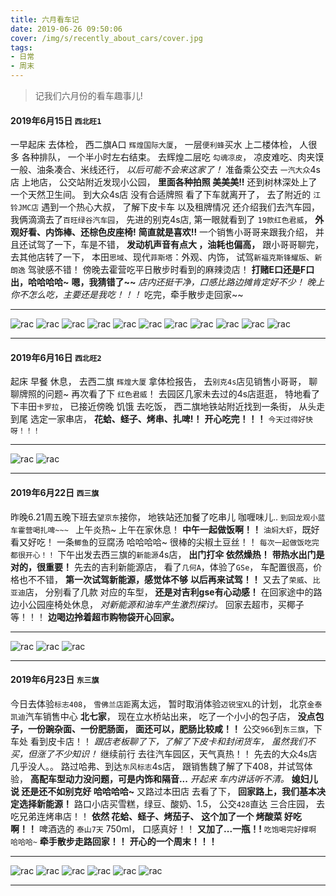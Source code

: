 ```yaml
---
title: 六月看车记
date: 2019-06-26 09:50:06
cover: /img/s/recently_about_cars/cover.jpg
tags: 
- 日常
- 周末
---
```


>  记我们六月份的看车趣事儿!

#### 2019年6月15日 `西北旺1`

一早起床 去体检，
西二旗A口 `辉煌国际大厦`，
一层`便利蜂`买水 上二楼体检，
人很多 各种排队，
一个半小时左右结束。
去辉煌二层吃 `勾魂凉皮`，
凉皮难吃、肉夹馍一般、油条凑合、米线还行，
_以后可能不会来这家了！_
准备乘公交去 `一汽大众`4s店 上地店，
公交站附近发现小公园，
__里面各种拍照 美美美!!__
还到树林深处上了一个天然卫生间。
到大众4s店 没有合适牌照 看了下车就离开了，
去了附近的 `江铃JMC店` 遇到一个热心大叔，
了解下皮卡车 以及租牌情况 还介绍我们去汽车园，
我俩滴滴去了`百旺绿谷汽车园`，
先进的别克4s店,
第一眼就看到了 `19款红色君威`，
**外观好看、内饰棒、还棕色皮座椅!**
**简直就是喜欢!!**
一个销售小哥哥来跟我介绍，
并且还试驾了一下，车是不错，
__发动机声音有点大 ，油耗也偏高，__
跟小哥哥聊完，去其他店转了一下，
本田`思域`、现代`菲斯塔`：外观、内饰，
试驾`新福克斯锋耀版`、`新朗逸` 驾驶感不错！
傍晚去霍营吃平日散步时看到的麻辣烫店！
**打赌E口还是F口出，哈哈哈哈~**
**嗯，我猜错了~~**
_店内还挺干净，口感比路边摊肯定好不少！_
_晚上你不怎么吃，主要还是我吃！！！_
吃完，牵手散步走回家~~

<!-- <video src="http://structr.learn-anything.cn/video/道理/陈铭：像我这种老好人，根本没什么真朋友！不jue亲戚的人，根本没什么真亲戚！.mp4" width="96%" height="auto" controls="controls" style="display: block;margin: 0 auto;"></video> -->

---

![rac](/img/s/recently_about_cars/0_0.jpg "rac")
![rac](/img/s/recently_about_cars/0_2_0.jpg "rac")
![rac](/img/s/recently_about_cars/0_2_1.jpg "rac")
![rac](/img/s/recently_about_cars/0_2_2.jpg "rac")
![rac](/img/s/recently_about_cars/0_2_3.jpg "rac")
![rac](/img/s/recently_about_cars/0_3.jpg "rac")
![rac](/img/s/recently_about_cars/0_4.jpg "rac")
![rac](/img/s/recently_about_cars/0_5.jpg "rac")
![rac](/img/s/recently_about_cars/0_6.jpg "rac")
![rac](/img/s/recently_about_cars/0_7.jpg "rac")
![rac](/img/s/recently_about_cars/0_8.jpg "rac")


---

#### 2019年6月16日 `西北旺2`

起床 早餐 休息， 
去西二旗 `辉煌大厦` 拿体检报告，
去`别克4s`店见销售小哥哥，
聊聊牌照的问题~
再次看了下 `红色君威`！
去园区几家未去过的4s店逛逛，
特地看了下丰田`卡罗拉`，
已接近傍晚 饥饿 去吃饭，
西二旗地铁站附近找到一条街，
从头走到尾 选定一家串店，
__花蛤、蛏子、烤串、扎啤!！__
**开心吃完！！！**
`今天过得好快呀！！！`

---

![rac](/img/s/recently_about_cars/1_0.jpg "rac")
![rac](/img/s/recently_about_cars/1_1.jpg "rac")

---

#### 2019年6月22日 `西三旗`

昨晚6.21周五晚下班去`望京东`接你，
地铁站还加餐了吃串儿 咖喱味儿..
`到回龙观小蓝车霍营喝扎啤~~~ `
上午炎热~ 上午在家休息！
**中午一起做饭啊！！**
`油焖大虾`，既好看又好吃！
一条`鲫鱼`的豆腐汤 哈哈哈哈~
很棒的尖椒土豆丝！！
`每次一起做饭吃完都很开心！！`
下午出发去西三旗的`新能源`4s店，
__出门打伞 依然燥热！__
__带热水出门是对的，很重要！__
先去的吉利新能源店，
看了`几何A`，体验了`GSe`，
车配置很高，价格也不不错，
__第一次试驾新能源，感觉体不够__
__以后再来试驾！！__
又去了`荣威`、`比亚迪`店，
分别看了几款 对应的车型，
__还是对吉利gse有心动感！__
在回家途中的路边小公园座椅处休息，
_对新能源和油车产生激烈探讨。_
回家去超市，买椰子等！！！
**边喝边拎着超市购物袋开心回家。**

---

![rac](/img/s/recently_about_cars/2_0.jpg "rac")
![rac](/img/s/recently_about_cars/2_1.jpg "rac")
![rac](/img/s/recently_about_cars/2_2.jpg "rac")


---

#### 2019年6月23日 `东三旗`

今日去体验`标志408`，
`雪佛兰店距`离太远，
暂时取消体验`迈锐宝XL`的计划，
北京`金泰凯迪`汽车销售中心 __北七家__，
现在立水桥站出来，
吃了一个小小的包子店，
__没点包子，一份豌杂面、一份肥肠面，__
__面还可以，肥肠比较咸！！__
公交`966`到`东三旗`，下车处 看到皮卡店！！
_跟店老板聊了下，了解了下皮卡和封闭货车，_
_虽然我们不买，但涨了不少知识！_
继续前行 去往汽车园区，天气真热！！
先去的大众4s店 几乎没人。。
路过哈弗、到达`东风标志`4s店，
跟销售魏了解了下408，并试驾体验，
__高配车型动力没问题，可是内饰和隔音...__
_开起来 车内讲话听不清。_
**媳妇儿说 还是还不如别克好 哈哈哈哈~**
又路过本田店 去看了下，
**回家路上，我们基本决定选择新能源！**
路口小店买雪糕，绿豆、酸奶、1.5，
公交`428`直达 三合庄园，
去吃兄弟连烤串店！！
**依然 花蛤、蛏子、烤茄子、**
**这个加了一个 烤酸菜 好吃啊！！**
啤酒选的 `泰山7天` 750ml， 口感真好！！
**又加了...一瓶！!**
`吃饱喝完好撑啊 哈哈哈~`
**牵手散步走路回家！！**
**开心的一个周末！！！**

---

![rac](/img/s/recently_about_cars/3_0.jpg "rac")
![rac](/img/s/recently_about_cars/3_1.jpg "rac")
![rac](/img/s/recently_about_cars/3_2.jpg "rac")
![rac](/img/s/recently_about_cars/3_3.jpg "rac")
![rac](/img/s/recently_about_cars/3_4.jpg "rac")
![rac](/img/s/recently_about_cars/3_5.jpg "rac")

***







